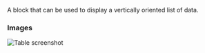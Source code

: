 A block that can be used to display a vertically oriented list of data.

### Images

![Table screenshot](https://gitlab.com/appsemble/appsemble/-/raw/0.20.25/config/assets/list.png)
